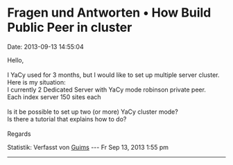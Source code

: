 Fragen und Antworten • How Build Public Peer in cluster
=======================================================

Date: 2013-09-13 14:55:04

Hello,\
\
I YaCy used for 3 months, but I would like to set up multiple server
cluster.\
Here is my situation:\
I currently 2 Dedicated Server with YaCy mode robinson private peer.\
Each index server 150 sites each\
\
Is it be possible to set up two (or more) YaCy cluster mode?\
Is there a tutorial that explains how to do?\
\
Regards

Statistik: Verfasst von
[Guims](http://forum.yacy-websuche.de/memberlist.php?mode=viewprofile&u=8995)
--- Fr Sep 13, 2013 1:55 pm

------------------------------------------------------------------------
